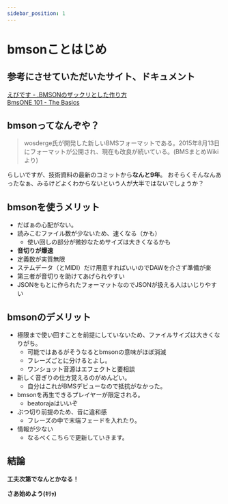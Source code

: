 ```yaml
---
sidebar_position: 1
---
```


# bmsonことはじめ

## 参考にさせていただいたサイト、ドキュメント
[えびです - .BMSONのザックリとした作り方](https://hackmd.io/@ebideath/BJT-vBVfs)  
[BmsONE 101 - The Basics](https://docs.google.com/document/d/178FvK-rVAcc-ZK5ls6gnMmaIphFmwF78JWIL8kRiGXA/edit#heading=h.vt3wr26clq0k)
## bmsonってなんぞや？
> wosderge氏が開発した新しいBMSフォーマットである。2015年8月13日にフォーマットが公開され、現在も改良が続いている。(BMSまとめWikiより)

らしいですが、技術資料の最新のコミットから**なんと9年**。
おそらくそんなんあったなぁ、みるけどよくわからないという人が大半ではないでしょうか？
## bmsonを使うメリット
* だばぁの心配がない。
* 読みこむファイル数が少ないため、速くなる（かも）
    * 使い回しの部分が微妙なためサイズは大きくなるかも
* **音切りが爆速**
* 定義数が実質無限
* ステムデータ（とMIDI）だけ用意すればいいのでDAWを介さず準備が楽
* 第三者が音切りを助けてあげられやすい
* JSONをもとに作られたフォーマットなのでJSONが扱える人はいじりやすい
## bmsonのデメリット
* 極限まで使い回すことを前提にしていないため、ファイルサイズは大きくなりがち。
    * 可能ではあるがそうなるとbmsonの意味がほぼ消滅
    * フレーズごとに分けるとよし。
    * ワンショット音源はエフェクトと要相談
* 新しく音ぎりの仕方覚えるのがめんどい。
    * 自分はこれがBMSデビューなので抵抗がなかった。
* bmsonを再生できるプレイヤーが限定される。
    * beatorajaはいいぞ
* ぶつ切り前提のため、音に違和感
    * フレーズの中で末端フェードを入れたり。
* 情報が少ない
    * なるべくこちらで更新していきます。
## 結論
**工夫次第でなんとかなる！**

**さあ始めよう(ｷﾘｯ)**



